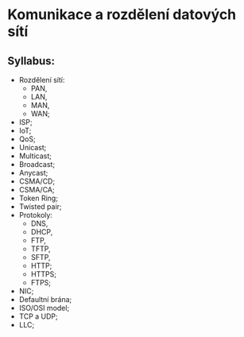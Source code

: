 # Komunikace a rozdělení datových sítí

## Syllabus:

- Rozdělení sítí:
    - PAN,
    - LAN,
    - MAN,
    - WAN;
- ISP;
- IoT;
- QoS;
- Unicast;
- Multicast;
- Broadcast;
- Anycast;
- CSMA/CD;
- CSMA/CA;
- Token Ring;
- Twisted pair;
- Protokoly:
    - DNS,
    - DHCP,
    - FTP,
    - TFTP,
    - SFTP,
    - HTTP;
    - HTTPS;
    - FTPS;
- NIC;
- Defaultní brána;
- ISO/OSI model;
- TCP a UDP;
- LLC;